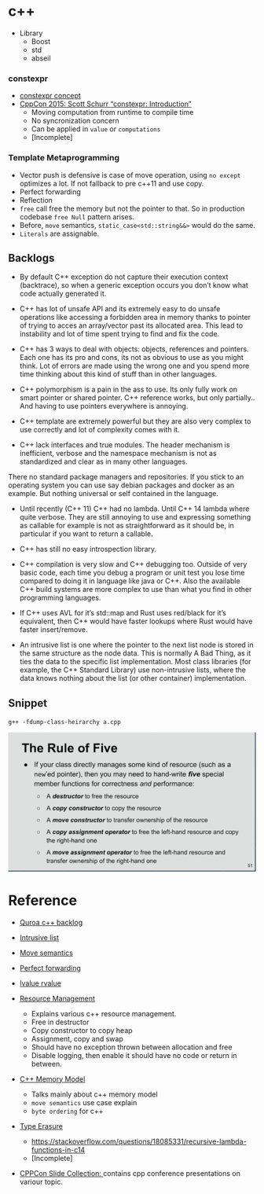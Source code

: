 # c++

- Library
    - Boost
    - std
    - abseil

### constexpr
- [constexpr concept](https://www.geeksforgeeks.org/understanding-constexper-specifier-in-c/)
- [CppCon 2015: Scott Schurr “constexpr: Introduction”](https://youtu.be/fZjYCQ8dzTc)
    - Moving computation from runtime to compile time
    - No syncronization concern
    - Can be applied in `value` or `computations`
    - [Incomplete]

### Template Metaprogramming
    
- Vector push is defensive is case of move operation, using `no except` optimizes a lot. If not fallback to pre c++11 and use copy.
- Perfect forwarding
- Reflection
- `free` call free the memory but not the pointer to that. So in production codebase `free Null` pattern arises.
- Before, `move` semantics, `static_case<std::string&&>` would do the same.
- `Literals` are assignable.


## Backlogs

- By default C++ exception do not capture their execution context (backtrace), so when a generic exception occurs you don’t know what code actually generated it.

- C++ has lot of unsafe API and its extremely easy to do unsafe operations like accessing a forbidden area in memory thanks to pointer of trying to acces an array/vector past its allocated area. This lead to instability and lot of time spent trying to find and fix the code.

- C++ has 3 ways to deal with objects: objects, references and pointers. Each one has its pro and cons, its not as obvious to use as you might think. Lot of errors are made using the wrong one and you spend more time thinking about this kind of stuff than in other languages.

- C++ polymorphism is a pain in the ass to use. Its only fully work on smart pointer or shared pointer. C++ reference works, but only partially.. And having to use pointers everywhere is annoying.

- C++ template are extremely powerful but they are also very complex to use correctly and lot of complexity comes with it.

- C++ lack interfaces and true modules. The header mechanism is inefficient, verbose and the namespace mechanism is not as standardized and clear as in many other languages.

There no standard package managers and repositories. If you stick to an operating system you can use say debian packages and docker as an example. But nothing universal or self contained in the language.

- Until recently (C++ 11) C++ had no lambda. Until C++ 14 lambda where quite verbose. They are still annoying to use and expressing something as callable for example is not as straightforward as it should be, in particular if you want to return a callable.

- C++ has still no easy introspection library.

- C++ compilation is very slow and C++ debugging too. Outside of very basic code, each time you debug a program or unit test you lose time compared to doing it in language like java or C++. Also the available C++ build systems are more complex to use than what you find in other programming languages.

- If C++ uses AVL for it’s std::map and Rust uses red/black for it’s equivalent, then C++ would have faster lookups where Rust would have faster insert/remove.

- An intrusive list is one where the pointer to the next list node is stored in the same structure as the node data. This is normally A Bad Thing, as it ties the data to the specific list implementation. Most class libraries (for example, the C++ Standard Library) use non-intrusive lists, where the data knows nothing about the list (or other container) implementation.

## Snippet

```shell
g++ -fdump-class-heirarchy a.cpp
```

![](./RuleOfFive.png)

# Reference
- [Quroa c++ backlog](https://www.quora.com/Instead-of-inventing-a-ton-of-high-level-programming-languages-why-dont-people-implemented-C-C-frameworks-to-perform-high-level-repetitive-tasks)

- [Intrusive list](https://stackoverflow.com/questions/3361145/intrusive-lists)

- [Move semantics](http://www.open-std.org/jtc1/sc22/wg21/docs/papers/2006/n2027.html#Move_Semantics)

- [Perfect forwarding](http://thbecker.net/articles/rvalue_references/section_01.html)

- [lvalue rvalue](https://www.internalpointers.com/post/understanding-meaning-lvalues-and-rvalues-c)

- [Resource Management](https://www.youtube.com/watch?v=7Qgd9B1KuMQ)
    - Explains various c++ resource management.
    - Free in destructor
    - Copy constructor to copy heap
    - Assignment, copy and swap
    - Should have no exception thrown between allocation and free
    - Disable logging, then enable it should have no code or return in between.

- [C++ Memory Model](https://www.youtube.com/watch?v=UNJrgsQXvCA)
    - Talks mainly about c++ memory model
    - `move semantics` use case explain
    - `byte ordering` for c++

- [Type Erasure](https://www.youtube.com/watch?v=tbUCHifyT24)
    - https://stackoverflow.com/questions/18085331/recursive-lambda-functions-in-c14
    - [Incomplete]

- [CPPCon Slide Collection: ](https://github.com/CppCon/CppCon2019) contains cpp conference presentations on variour topic.